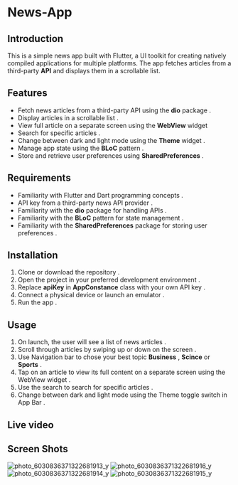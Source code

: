 # News-App

## Introduction
This is a simple news app built with Flutter, a UI toolkit for creating natively compiled applications for multiple platforms. The app fetches articles from a third-party **API** and displays them in a scrollable list.

## Features
- Fetch news articles from a third-party API using the **dio** package .
- Display articles in a scrollable list .
- View full article on a separate screen using the **WebView** widget
- Search for specific articles .
- Change between dark and light mode using the **Theme** widget .
- Manage app state using the **BLoC** pattern .
- Store and retrieve user preferences using **SharedPreferences** .

## Requirements
- Familiarity with Flutter and Dart programming concepts .
- API key from a third-party news API provider .
- Familiarity with the **dio** package for handling APIs .
- Familiarity with the **BLoC** pattern for state management . 
- Familiarity with the **SharedPreferences** package for storing user preferences .

## Installation
1. Clone or download the repository .
2. Open the project in your preferred development environment .
3. Replace **apiKey** in **AppConstance** class with your own API key .
4. Connect a physical device or launch an emulator .
5. Run the app .

## Usage
1. On launch, the user will see a list of news articles .
2. Scroll through articles by swiping up or down on the screen .
3. Use Navigation bar to chose your best topic **Business** , **Scince** or **Sports** .
4. Tap on an article to view its full content on a separate screen using the WebView widget . 
5. Use the search  to search for specific articles . 
6. Change between dark and light mode using the Theme toggle switch in App Bar .

## Live video 

## Screen Shots
![photo_6030836371322681913_y](https://user-images.githubusercontent.com/96302371/220876965-014e9e26-9c8e-4d12-adbe-c9597b44bd99.jpg)
![photo_6030836371322681916_y](https://user-images.githubusercontent.com/96302371/220877387-cdbcc97f-99bc-48b1-9fb7-8b42329e324c.jpg)
![photo_6030836371322681914_y](https://user-images.githubusercontent.com/96302371/220877138-247eb2ed-21c2-43d9-9055-a864910d1316.jpg)
![photo_6030836371322681915_y](https://user-images.githubusercontent.com/96302371/220877290-fa84e88e-19e3-45ca-b685-825ad357588d.jpg)






